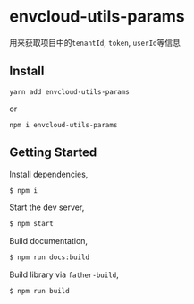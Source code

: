 # envcloud-utils-params

用来获取项目中的`tenantId`, `token`, `userId`等信息

## Install

```
yarn add envcloud-utils-params
```

or

```
npm i envcloud-utils-params
```
## Getting Started

Install dependencies,

```bash
$ npm i
```

Start the dev server,

```bash
$ npm start
```

Build documentation,

```bash
$ npm run docs:build
```

Build library via `father-build`,

```bash
$ npm run build
```

